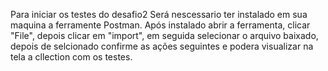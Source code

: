 Para iniciar os testes do desafio2
Será nescessario ter instalado em sua maquina a ferramente Postman.
Após instalado abrir a ferramenta, clicar "File", depois clicar em "import", em seguida selecionar o arquivo baixado,
depois de selcionado confirme as ações seguintes e podera visualizar na tela a cllection com os testes.